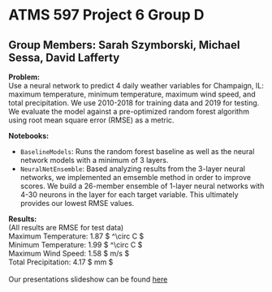 # ATMS 597 Project 6 Group D
## Group Members: Sarah Szymborski, Michael Sessa, David Lafferty
<b>Problem:</b><br>
Use a neural network to predict 4 daily weather variables for Champaign, IL: maximum temperature, minimum temperature, maximum wind speed, and total precipitation. We use 2010-2018 for training data and 2019 for testing. We evaluate the model against a pre-optimized random forest algorithm using root mean square error (RMSE) as a metric.

<b>Notebooks:</b>
- `BaselineModels`: Runs the random forest baseline as well as the neural network models with a minimum of 3 layers.
- `NeuralNetEnsemble`: Based analyzing results from the 3-layer neural networks, we implemented an emsemble method in order to improve scores. We build a 26-member ensemble of 1-layer neural networks with 4-30 neurons in the layer for each target variable. This ultimately provides our lowest RMSE values.

<b>Results:</b><br>
(All results are RMSE for test data)<br>
Maximum Temperature: 1.87 $ ^\circ C $ <br>
Minimum Temperature: 1.99 $ ^\circ C $ <br>
Maximum Wind Speed: 1.58 $ m/s $ <br>
Total Precipitation: 4.17 $ mm $ <br>
<br>
Our presentations slideshow can be found [here](https://docs.google.com/presentation/d/1Vbn-lfG2Pqav0wvZa_5e79oAYcXZHLiSHAU5CfN6mOI/edit?usp=sharing)